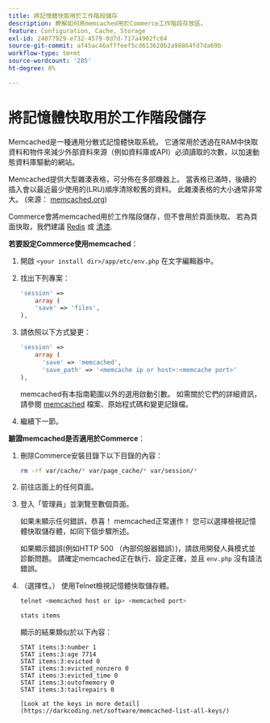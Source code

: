 ```yaml
---
title: 將記憶體快取用於工作階段儲存
description: 瞭解如何將memcached用於Commerce工作階段存放區。
feature: Configuration, Cache, Storage
exl-id: 24077929-e732-4579-8d7d-717a4902fc64
source-git-commit: af45ac46afffeef5cd613628b2a98864fd7da69b
workflow-type: tm+mt
source-wordcount: '285'
ht-degree: 0%

---
```


# 將記憶體快取用於工作階段儲存

Memcached是一種通用分散式記憶體快取系統。 它通常用於透過在RAM中快取資料和物件來減少外部資料來源（例如資料庫或API）必須讀取的次數，以加速動態資料庫驅動的網站。

Memcached提供大型雜湊表格，可分佈在多部機器上。 當表格已滿時，後續的插入會以最近最少使用的(LRU)順序清除較舊的資料。 此雜湊表格的大小通常非常大。 (來源： [memcached.org](https://www.memcached.org/))

Commerce會將memcached用於工作階段儲存，但不會用於頁面快取。 若為頁面快取，我們建議 [Redis](../cache/redis-pg-cache.md) 或 [清漆](../cache/config-varnish.md).

**若要設定Commerce使用memcached**：

1. 開啟 `<your install dir>/app/etc/env.php` 在文字編輯器中。
1. 找出下列專案：

   ```php
   'session' =>
       array (
       'save' => 'files',
   ),
   ```

1. 請依照以下方式變更：

   ```php
   'session' =>
       array (
         'save' => 'memcached',
         'save_path' => '<memcache ip or host>:<memcache port>'
   ),
   ```

   memcached有本指南範圍以外的選用啟動引數。 如需關於它們的詳細資訊，請參閱 [memcached](https://www.php.net/manual/en/memcached.sessions.php) 檔案、原始程式碼和變更記錄檔。

1. 繼續下一節。

**驗證memcached是否適用於Commerce**：

1. 刪除Commerce安裝目錄下以下目錄的內容：

   ```bash
   rm -rf var/cache/* var/page_cache/* var/session/*
   ```

1. 前往店面上的任何頁面。

1. 登入「管理員」並瀏覽至數個頁面。

   如果未顯示任何錯誤，恭喜！ memcached正常運作！ 您可以選擇檢視記憶體快取儲存體，如同下個步驟所述。

   如果顯示錯誤(例如HTTP 500 （內部伺服器錯誤）)，請啟用開發人員模式並診斷問題。 請確定memcached正在執行、設定正確，並且 `env.php` 沒有語法錯誤。

1. （選擇性。） 使用Telnet檢視記憶體快取儲存體。

   ```bash
   telnet <memcached host or ip> <memcached port>
   ```

   ```bash
   stats items
   ```

   顯示的結果類似於以下內容：

   ```terminal
   STAT items:3:number 1
   STAT items:3:age 7714
   STAT items:3:evicted 0
   STAT items:3:evicted_nonzero 0
   STAT items:3:evicted_time 0
   STAT items:3:outofmemory 0
   STAT items:3:tailrepairs 0
   
   [Look at the keys in more detail](https://darkcoding.net/software/memcached-list-all-keys/)
   ```
